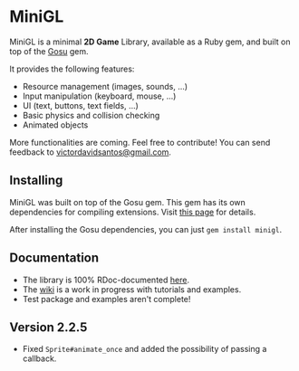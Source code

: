 # MiniGL

MiniGL is a minimal **2D Game** Library, available as a Ruby gem, and built on
top of the [Gosu](http://www.libgosu.org/) gem.

It provides the following features:

  * Resource management (images, sounds, ...)
  * Input manipulation (keyboard, mouse, ...)
  * UI (text, buttons, text fields, ...)
  * Basic physics and collision checking
  * Animated objects

More functionalities are coming. Feel free to contribute! You can send feedback
to victordavidsantos@gmail.com.

## Installing

MiniGL was built on top of the Gosu gem. This gem has its own dependencies for
compiling extensions. Visit
[this page](https://github.com/jlnr/gosu/wiki/Getting-Started-on-Linux) for
details.

After installing the Gosu dependencies, you can just `gem install minigl`.

## Documentation

  * The library is 100% RDoc-documented [here](http://www.rubydoc.info/gems/minigl).
  * The [wiki](https://github.com/victords/minigl/wiki) is a work in progress with tutorials and examples.
  * Test package and examples aren't complete!

## Version 2.2.5

  * Fixed `Sprite#animate_once` and added the possibility of passing a callback.
